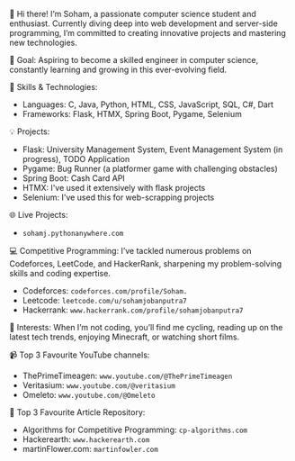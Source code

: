 👋 Hi there! I’m Soham, a passionate computer science student and enthusiast. Currently diving deep into web development and server-side programming, I’m committed to creating innovative projects and mastering new technologies.

🎯 Goal: Aspiring to become a skilled engineer in computer science, constantly learning and growing in this ever-evolving field.

🔧 Skills & Technologies:
- Languages: C, Java, Python, HTML, CSS, JavaScript, SQL, C#, Dart
- Frameworks: Flask, HTMX, Spring Boot, Pygame, Selenium

💡 Projects:
- Flask: University Management System, Event Management System (in progress), TODO Application
- Pygame: Bug Runner (a platformer game with challenging obstacles)
- Spring Boot: Cash Card API
- HTMX: I've used it extensively with flask projects
- Selenium: I've used this for web-scrapping projects   

🌐 Live Projects:
- `sohamj.pythonanywhere.com`

💻 Competitive Programming: I’ve tackled numerous problems on Codeforces, LeetCode, and HackerRank, sharpening my problem-solving skills and coding expertise.
- Codeforces: `codeforces.com/profile/Soham.`
- Leetcode: `leetcode.com/u/sohamjobanputra7`
- Hackerrank: `www.hackerrank.com/profile/sohamjobanputra7`

🚴 Interests: When I’m not coding, you’ll find me cycling, reading up on the latest tech trends, enjoying Minecraft, or watching short films.

📹 Top 3 Favourite YouTube channels:
- ThePrimeTimeagen: `www.youtube.com/@ThePrimeTimeagen`
- Veritasium: `www.youtube.com/@veritasium`
- Omeleto: `www.youtube.com/@Omeleto`

📰 Top 3 Favourite Article Repository:
- Algorithms for Competitive Programming: `cp-algorithms.com`
- Hackerearth: `www.hackerearth.com`
- martinFlower.com: `martinfowler.com`
